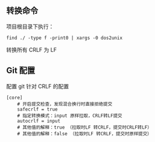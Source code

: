 ## 转换命令

项目根目录下执行：

    find ./ -type f -print0 | xargs -0 dos2unix

转换所有 CRLF 为 LF

## Git 配置

配置 git 针对 CRLF 的配置

```
[core]
	# 开启提交检查，发现混合换行时直接拒绝提交
	safecrlf = true
	# 指定转换模式：input 原样拉取，CRLF转LF提交
	autocrlf = input
	# 其他值的解释：true （拉取时LF 转CRLF，提交时CRLF转LF）
	# 其他值的解释：false （拉取时LF 转CRLF，提交时原样提交）
```
